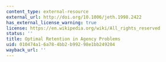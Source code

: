 ```yaml
---
content_type: external-resource
external_url: http://doi.org/10.1006/jeth.1998.2422
has_external_license_warning: true
license: https://en.wikipedia.org/wiki/All_rights_reserved
status: ''
title: Optimal Retention in Agency Problems
uid: 010474a1-6a78-4bb2-b992-98e1bb249204
wayback_url: ''
---
```

